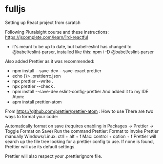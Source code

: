 # fulljs
Setting up React project from scratch

Following Pluralsight course and these instructions: https://jscomplete.com/learn/1rd-reactful

- it's meant to be up to date, but babel-eslint has changed to @babel/eslint-parser, installed like this:
  npm i -D @babel/eslint-parser

Also added Prettier as it was recommended: 
- npm install --save-dev --save-exact prettier
- echo {}> .prettierrc.json
- npx prettier --write .
- npx prettier --check .
- npm install --save-dev eslint-config-prettier
And added it to my IDE Atom:
- apm install prettier-atom

From https://github.com/prettier/prettier-atom :
How to use
There are two ways to format your code:

Automatically format on save (requires enabling in Packages → Prettier → Toggle Format on Save)
Run the command Prettier: Format to invoke Prettier manually
Windows/Linux: ctrl + alt + f
Mac: control + option + f
Prettier will search up the file tree looking for a prettier config to use. If none is found, Prettier will use its default settings.

Prettier will also respect your .prettierignore file.
